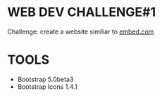 # WEB DEV CHALLENGE#1

Challenge: create a website similiar to <a href="embed.com"> embed.com</a>

# TOOLS

- Bootstrap 5.0beta3
- Bootstrap Icons 1.4.1
